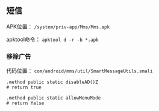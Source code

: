 ## 短信
APK位置： `/system/priv-app/Mms/Mms.apk`

apktool命令： `apktool d -r -b *.apk`

### 移除广告
代码位置： `com/android/mms/util/SmartMessageUtils.smali`
```
.method public static disableAD()Z
# return true

.method public static allowMenuMode
# return false
```
